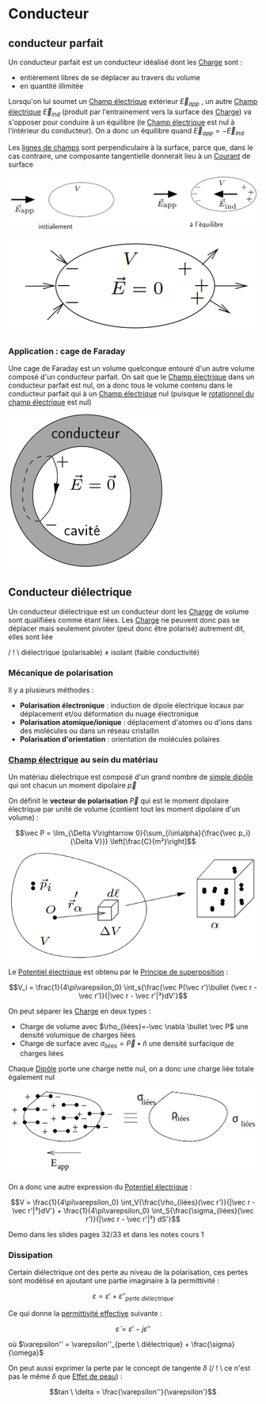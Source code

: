# Conducteur

## conducteur parfait

Un conducteur parfait est un conducteur idéalisé dont les [Charge](Charge.md) sont :
- entièrement libres de se déplacer au travers du volume
- en quantité illimitée

Lorsqu'on lui soumet un [Champ électrique](Champ%20électrique.md) extérieur $\vec E_{app}$ , un autre [Champ électrique](Champ%20électrique.md) $\vec E_{ind}$ (produit par l'entrainement vers la surface des [Charge](Charge.md)) va s'opposer pour conduire à un équilibre (le [Champ électrique](Champ%20électrique.md) est nul à l'intérieur du conducteur). On a donc un équilibre quand $\vec E_{app} = -\vec E_{ind}$

Les [lignes de champs](Champ%20électrique.md) sont perpendiculaire à la surface, parce que, dans le cas contraire, une composante tangentielle donnerait lieu à un [Courant](Courant.md) de surface

![](attachments/Pasted%20image%2020230712165328.png)

![](attachments/Pasted%20image%2020230712165344.png)

### Application : cage de Faraday

Une cage de Faraday est un volume quelconque entouré d'un autre volume composé d'un conducteur parfait. On sait que le [Champ électrique](Champ%20électrique.md) dans un conducteur parfait est nul, on a donc tous le volume contenu dans le conducteur parfait qui à un [Champ électrique](Champ%20électrique.md) nul (puisque le [rotationnel du champ électrique](Champ%20électrique.md) est nul)

![](attachments/Pasted%20image%2020230712165404.png)

## Conducteur diélectrique

Un conducteur diélectrique est un conducteur dont les [Charge](Charge.md) de volume sont qualifiées comme étant liées. Les [Charge](Charge.md) ne peuvent donc pas se déplacer mais seulement pivoter (peut donc être polarisé) autrement dit, elles sont liée

/ ! \ diélectrique (polarisable) $\neq$ isolant (faible conductivité)

### Mécanique de polarisation

Il y a plusieurs méthodes :

- **Polarisation électronique** : induction de dipole électrique locaux par déplacement et/ou déformation du nuage électronique
- **Polarisation atomique/ionique** : déplacement d'atomes ou d'ions dans des molécules ou dans un réseau cristallin
- **Polarisation d'orientation** : orientation de molécules polaires

### [Champ électrique](Champ%20électrique.md) au sein du matériau

Un matériau diélectrique est composé d'un grand nombre de [simple dipôle](Dipôle.md) qui ont chacun un moment dipolaire $\vec p$

On définit le **vecteur de polarisation** $\vec P$ qui est le moment dipolaire électrique par unité de volume (contient tout les moment dipolaire d'un volume) :

$$\vec P = \lim_{\Delta V\rightarrow 0}{\sum_{i\in\alpha}{\frac{\vec p_i}{\Delta V}}} \left[\frac{C}{m²}\right]$$

![](attachments/Pasted%20image%2020230712172659.png)

Le [Potentiel électrique](Potentiel%20électrique.md) est obtenu par le [Principe de superposition](Principe%20de%20superposition.md) :

$$V_i = \frac{1}{4\pi\varepsilon_0} \int_s{\frac{\vec P(\vec r')\bullet (\vec r - \vec r')}{|\vec r - \vec r'|³}dV'}$$

On peut séparer les [Charge](Charge.md) en deux types :
- Charge de volume avec $\rho_{liées}=-\vec \nabla \bullet \vec P$ une densité volumique de charges liées
- Charge de surface avec $\sigma_{liées} = \vec P \bullet \hat n$ une densité surfacique de charges liées

Chaque [Dipôle](Dipôle.md) porte une charge nette nul, on a donc une charge liée totale également nul

![](attachments/Pasted%20image%2020230712172717.png)

On a donc une autre expression du [Potentiel électrique](Potentiel%20électrique.md) :

$$V = \frac{1}{4\pi\varepsilon_0} \int_V{\frac{\rho_{liées}(\vec r')}{|\vec r - \vec r'|³}dV'} + \frac{1}{4\pi\varepsilon_0} \int_S{\frac{\sigma_{liées}(\vec r')}{|\vec r - \vec r'|³} dS'}$$

Demo dans les slides pages 32/33 et dans les notes cours 1

### Dissipation

Certain diélectrique ont des perte au niveau de la polarisation, ces pertes sont modèlisé en ajoutant une partie imaginaire à la permittivité :

$$\varepsilon = \varepsilon '+\varepsilon ''_{perte \ diélectrique}$$

Ce qui donne la [permittivité effective](Vecteur%20de%20Poynting.md) suivante :

$$\tilde \varepsilon =\varepsilon' -j\varepsilon''$$

où $\varepsilon'' = \varepsilon''_{perte \ diélectrique} + \frac{\sigma}{\omega}$

On peut aussi exprimer la perte par le concept de tangente $\delta$ (/ ! \\ ce n'est pas le même $\delta$ que [Effet de peau](Effet%20de%20peau.md)) :

$$tan \ \delta = \frac{\varepsilon''}{\varepsilon'}$$
